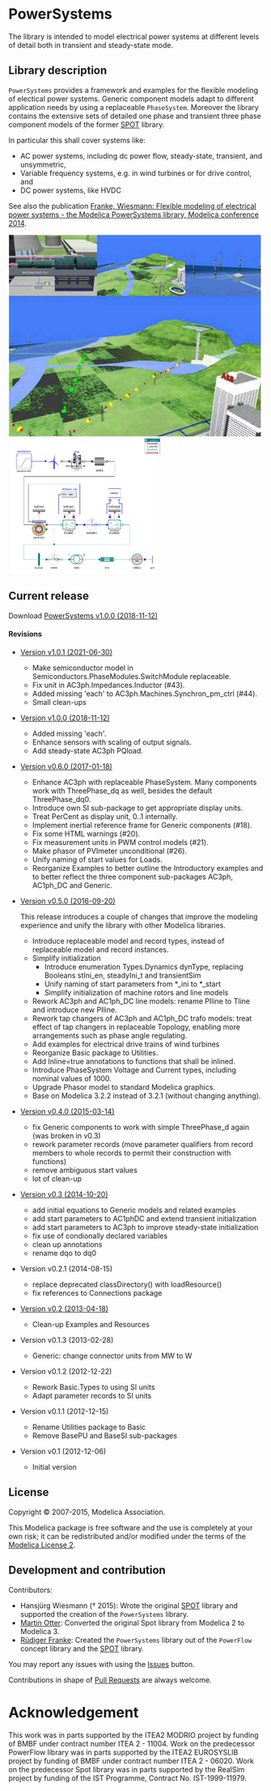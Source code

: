 # PowerSystems

The library is intended to model electrical power systems at different levels of detail both in transient and steady-state mode.

## Library description

`PowerSystems` provides a framework and examples for the flexible modeling of electical power systems. Generic component models adapt to different application needs by using a replaceable `PhaseSystem`. Moreover the library contains the extensive sets of detailed one phase and transient three phase component models of the former [SPOT](https://github.com/modelica-3rdparty/SPOT) library.

In particular this shall cover systems like:

 * AC power systems, including dc power flow, steady-state, transient, and unsymmetric,
 * Variable frequency systems, e.g. in wind turbines or for drive control, and
 * DC power systems, like HVDC

See also the publication [Franke, Wiesmann: Flexible modeling of electrical power systems - the Modelica PowerSystems library, Modelica conference 2014](https://doi.org/10.3384/ECP14096515).

<img src="PowerSystems/Examples/PowerWorld/Resources/PowerWorld.png" width="500">
<img src="PowerSystems/Examples/Wind/Resources/WindTurbine_DFIG.png" width="300" align="top">

## Current release

Download [PowerSystems v1.0.0 (2018-11-12)](../../archive/v1.0.0.zip)

#### Revisions

 * [Version v1.0.1  (2021-06-30)](../../archive/v1.0.1.zip)
   * Make semiconductor model in Semiconductors.PhaseModules.SwitchModule replaceable.
   * Fix unit in AC3ph.Impedances.Inductor (#43).
   * Added missing 'each' to AC3ph.Machines.Synchron_pm_ctrl (#44).
   * Small clean-ups

 * [Version v1.0.0  (2018-11-12)](../../archive/v1.0.0.zip)
   * Added missing 'each'.
   * Enhance sensors with scaling of output signals.
   * Add steady-state AC3ph PQload.

 * [Version v0.6.0  (2017-01-18)](../../archive/v0.6.0.zip)
   * Enhance AC3ph with replaceable PhaseSystem.
     Many components work with ThreePhase_dq as well, besides the default ThreePhase_dq0.
   * Introduce own SI sub-package to get appropriate display units.
   * Treat PerCent as display unit, 0..1 internally.
   * Implement inertial reference frame for Generic components (#18).
   * Fix some HTML warnings (#20).
   * Fix measurement units in PWM control models (#21).
   * Make phasor of PVImeter unconditional (#26).
   * Unify naming of start values for Loads.
   * Reorganize Examples to better outline the Introductory examples and
     to better reflect the three component sub-packages AC3ph, AC1ph_DC and Generic.

 * [Version v0.5.0  (2016-09-20)](../../archive/v0.5.0.zip)

   This release introduces a couple of changes that improve the modeling experience
   and unify the library with other Modelica libraries.
   * Introduce replaceable model and record types, instead of replaceable
     model and record instances.
   * Simplify initialization
     * Introduce enumeration Types.Dynamics dynType, replacing Booleans stIni_en, steadyIni_t and transientSim
     * Unify naming of start parameters from *_ini to *_start
     * Simplify initialization of machine rotors and line models
   * Rework AC3ph and AC1ph_DC line models: rename PIline to Tline and introduce new PIline.
   * Rework tap changers of AC3ph and AC1ph_DC trafo models: treat effect of tap changers in replaceable Topology, enabling more arrangements such as phase angle regulating.
   * Add examples for electrical drive trains of wind turbines
   * Reorganize Basic package to Utilities.
   * Add Inline=true annotations to functions that shall be inlined.
   * Introduce PhaseSystem Voltage and Current types, including nominal values of 1000.
   * Upgrade Phasor model to standard Modelica graphics.
   * Base on Modelica 3.2.2 instead of 3.2.1 (without changing anything).

 * [Version v0.4.0  (2015-03-14)](../../archive/v0.4.0.zip)
   * fix Generic components to work with simple ThreePhase_d again (was broken in v0.3)
   * rework parameter records (move parameter qualifiers from record members to whole records to permit their construction with functions)
   * remove ambiguous start values
   * lot of clean-up

 * [Version v0.3  (2014-10-20)](../../archive/v0.3.zip)
   * add initial equations to Generic models and related examples
   * add start parameters to AC1phDC and extend transient initialization
   * add start parameters to AC3ph to improve steady-state initialization
   * fix use of condionally declared variables
   * clean up annotations
   * rename dqo to dq0

 * Version v0.2.1  (2014-08-15)
   * replace deprecated classDirectory() with loadResource()
   * fix references to Connections package

 * [Version v0.2 (2013-04-18)](../../archive/v0.2.zip)
   * Clean-up Examples and Resources

 * Version v0.1.3  (2013-02-28)
   * Generic: change connector units from MW to W

 * Version v0.1.2  (2012-12-22)
   * Rework Basic.Types to using SI units
   * Adapt parameter records to SI units

 * Version v0.1.1 (2012-12-15)
   * Rename Utilities package to Basic
   * Remove BasePU and BaseSI sub-packages

 * Version v0.1 (2012-12-06)
   * Initial version

## License

Copyright &copy; 2007-2015, Modelica Association.

This Modelica package is free software and the use is completely at your own risk;
it can be redistributed and/or modified under the terms of the [Modelica License 2](https://modelica.org/licenses/ModelicaLicense2).

## Development and contribution

Contributors:

 * Hansj&uuml;rg Wiesmann (&dagger; 2015): Wrote the original [SPOT](https://github.com/modelica-3rdparty/SPOT) library and supported the creation of the `PowerSystems` library.
 * [Martin Otter](http://www.robotic.dlr.de/Martin.Otter): Converted the original Spot library from Modelica 2 to Modelica 3.
 * [R&uuml;diger Franke](mailto:Ruediger.Franke@de.abb.com): Created the `PowerSystems` library out of the `PowerFlow` concept library and the [SPOT](https://github.com/modelica-3rdparty/SPOT) library.

You may report any issues with using the [Issues](../../issues) button.

Contributions in shape of [Pull Requests](../../pulls) are always welcome.

# Acknowledgement

This work was in parts supported by the ITEA2 MODRIO project by funding of BMBF under contract number ITEA 2 - 11004. Work on the predecessor PowerFlow library was in parts supported by the ITEA2 EUROSYSLIB project by funding of BMBF under contract number ITEA 2 - 06020. Work on the predecessor Spot library was in parts supported by the RealSim project by funding of the IST Programme, Contract No. IST-1999-11979.
